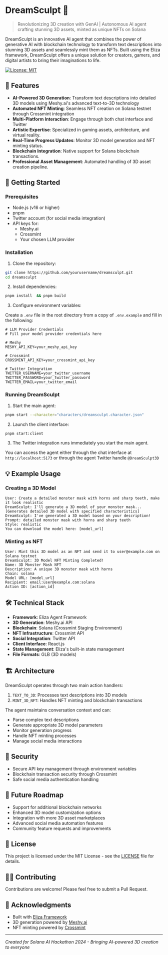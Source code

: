 # DreamSculpt 🎨

> Revolutionizing 3D creation with GenAI | Autonomous AI agent crafting stunning 3D assets, minted as unique NFTs on Solana

DreamSculpt is an innovative AI agent that combines the power of generative AI with blockchain technology to transform text descriptions into stunning 3D assets and seamlessly mint them as NFTs. Built using the Eliza framework, DreamSculpt offers a unique solution for creators, gamers, and digital artists to bring their imaginations to life.

[![License: MIT](https://img.shields.io/badge/License-MIT-yellow.svg)](https://opensource.org/licenses/MIT)

## 🌟 Features

- **AI-Powered 3D Generation**: Transform text descriptions into detailed 3D models using Meshy.ai's advanced text-to-3D technology
- **Automated NFT Minting**: Seamless NFT creation on Solana testnet through Crossmint integration
- **Multi-Platform Interaction**: Engage through both chat interface and Twitter
- **Artistic Expertise**: Specialized in gaming assets, architecture, and virtual reality.
- **Real-Time Progress Updates**: Monitor 3D model generation and NFT minting status.
- **Blockchain Integration**: Native support for Solana blockchain transactions.
- **Professional Asset Management**: Automated handling of 3D asset creation pipeline.

## 🚀 Getting Started

### Prerequisites

- Node.js (v16 or higher)
- pnpm
- Twitter account (for social media integration)
- API keys for:
  - Meshy.ai
  - Crossmint
  - Your chosen LLM provider

### Installation

1. Clone the repository:
```bash
git clone https://github.com/yourusername/dreamsculpt.git
cd dreamsculpt
```

2. Install dependencies:
```bash
pnpm install  && pnpm build
```

3. Configure environment variables:

Create a `.env` file in the root directory from a copy of `.env.example`  and fill in the following:
```env
# LLM Provider Credentials
# Fill your model provider credentials here

# Meshy
MESHY_API_KEY=your_meshy_api_key

# Crossmint
CROSSMINT_API_KEY=your_crossmint_api_key

# Twitter Integration
TWITTER_USERNAME=your_twitter_username
TWITTER_PASSWORD=your_twitter_password
TWITTER_EMAIL=your_twitter_email
```

### Running DreamSculpt

1. Start the main agent:
```bash
pnpm start --character="characters/dreamsculpt.character.json"
```

2. Launch the client interface:
```bash
pnpm start:client
```

3. The Twitter integration runs immediately you start the main agent.

You can access the agent either through the chat interface at `http://localhost:5173` or through the agent Twitter handle `@DreamSculpt3D`

## 💡 Example Usage

### Creating a 3D Model
```
User: Create a detailed monster mask with horns and sharp teeth, make it look realistic
DreamSculpt: I'll generate a 3D model of your monster mask...
[Generates detailed 3D model with specified characteristics]
DreamSculpt: I've generated a 3D model based on your description!
Prompt: detailed monster mask with horns and sharp teeth
Style: realistic
You can download the model here: [model_url]
```

### Minting as NFT
```
User: Mint this 3D model as an NFT and send it to user@example.com on Solana testnet
DreamSculpt: 3D Model NFT Minting Completed!
Name: 3D Monster Mask NFT
Description: A unique 3D monster mask with horns
Chain: solana
Model URL: [model_url]
Recipient: email:user@example.com:solana
Action ID: [action_id]
```

## 🛠 Technical Stack

- **Framework**: Eliza Agent Framework
- **3D Generation**: Meshy.ai API
- **Blockchain**: Solana (Crossmint Staging Environment)
- **NFT Infrastructure**: Crossmint API
- **Social Integration**: Twitter API
- **Client Interface**: React.js
- **State Management**: Eliza's built-in state management
- **File Formats**: GLB (3D models)

## 🏗 Architecture

DreamSculpt operates through two main action handlers:
1. `TEXT_TO_3D`: Processes text descriptions into 3D models
2. `MINT_3D_NFT`: Handles NFT minting and blockchain transactions

The agent maintains conversation context and can:
- Parse complex text descriptions
- Generate appropriate 3D model parameters
- Monitor generation progress
- Handle NFT minting processes
- Manage social media interactions

## 🔐 Security

- Secure API key management through environment variables
- Blockchain transaction security through Crossmint
- Safe social media authentication handling

## 🎯 Future Roadmap

- Support for additional blockchain networks
- Enhanced 3D model customization options
- Integration with more 3D asset marketplaces
- Advanced social media automation features
- Community feature requests and improvements

## 📝 License

This project is licensed under the MIT License - see the [LICENSE](LICENSE) file for details.

## 🙋‍♂️ Contributing

Contributions are welcome! Please feel free to submit a Pull Request.

## 🌟 Acknowledgments

- Built with [Eliza Framework](https://github.com/ai16z/eliza)
- 3D generation powered by [Meshy.ai](https://meshy.ai)
- NFT minting powered by [Crossmint](https://crossmint.com)

---

*Created for Solana AI Hackathon 2024 - Bringing AI-powered 3D creation to everyone*